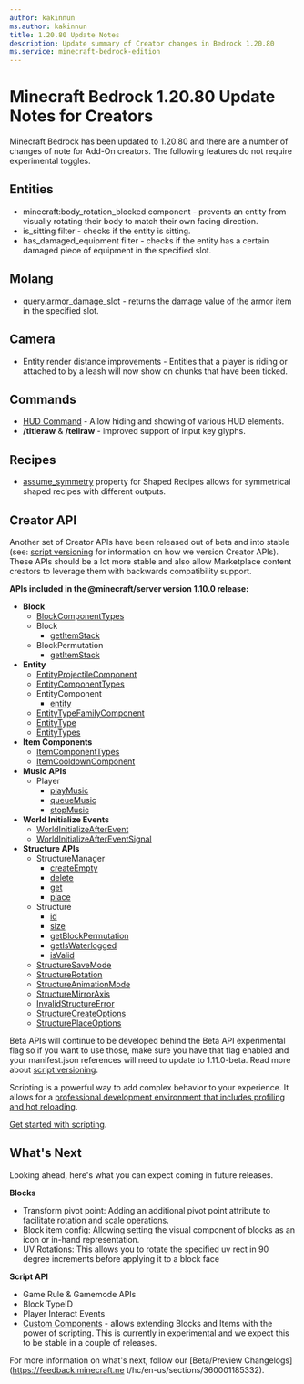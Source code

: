 ```yaml
---
author: kakinnun
ms.author: kakinnun
title: 1.20.80 Update Notes
description: Update summary of Creator changes in Bedrock 1.20.80
ms.service: minecraft-bedrock-edition
---
```

# Minecraft Bedrock 1.20.80 Update Notes for Creators

Minecraft Bedrock has been updated to 1.20.80 and there are a number of changes of note for Add-On creators. The following features do not require experimental toggles.

## Entities 
- minecraft:body_rotation_blocked component - prevents an entity from visually rotating their body to match their own facing direction.
- is_sitting filter - checks if the entity is sitting.
- has_damaged_equipment filter - checks if the entity has a certain damaged piece of equipment in the specified slot.

## Molang 
- [query.armor_damage_slot](../Reference/Content/MolangReference/Examples/MolangConcepts/QueryFunctions.md) - returns the damage value of the armor item in the specified slot.

## Camera
- Entity render distance improvements - Entities that a player is riding or attached to by a leash will now show on chunks that have been ticked.

## Commands
- [HUD Command](../Commands/commands/hud.md) - Allow hiding and showing of various HUD elements.
- **/titleraw** & **/tellraw** - improved support of input key glyphs.

## Recipes 
- [assume_symmetry](../Reference/Content/RecipeReference/Examples/RecipeDefinitions/minecraftRecipe_Shaped.md) property for Shaped Recipes allows for symmetrical shaped recipes with different outputs.

## Creator API

Another set of Creator APIs have been released out of beta and into stable (see: [script versioning](ScriptVersioning.md) for information on how we version Creator APIs). These APIs should be a lot more stable and also allow Marketplace content creators to leverage them with backwards compatibility support.

**APIs included in the @minecraft/server version 1.10.0 release:**

- **Block**
  - [BlockComponentTypes](../ScriptAPI/minecraft/server/BlockComponentTypes.md)
  - Block
    - [getItemStack](../ScriptAPI/minecraft/server/Block.md#getitemstack)
  - BlockPermutation
    - [getItemStack](../ScriptAPI/minecraft/server/BlockPermutation.md#getitemstack)
- **Entity**
  - [EntityProjectileComponent](../ScriptAPI/minecraft/server/EntityProjectileComponent.md)
  - [EntityComponentTypes](../ScriptAPI/minecraft/server/EntityComponentTypes.md)
  - EntityComponent 
    - [entity](../ScriptAPI/minecraft/server/EntityComponent.md#entity)
  - [EntityTypeFamilyComponent](../ScriptAPI/minecraft/server/EntityTypeFamilyComponent.md)
  - [EntityType](../ScriptAPI/minecraft/server/EntityType.md)
  - [EntityTypes](../ScriptAPI/minecraft/server/EntityTypes.md)
- **Item Components**
  - [ItemComponentTypes](../ScriptAPI/minecraft/server/ItemComponentTypes.md)
  - [ItemCooldownComponent](../ScriptAPI/minecraft/server/ItemCooldownComponent.md)
- **Music APIs**
  - Player
    - [playMusic](../ScriptAPI/minecraft/server/Player.md#playmusic)
    - [queueMusic](../ScriptAPI/minecraft/server/Player.md#queuemusic)
    - [stopMusic](../ScriptAPI/minecraft/server/Player.md#stopmusic)
- **World Initialize Events**
  - [WorldInitializeAfterEvent](../ScriptAPI/minecraft/server/WorldInitializeAfterEvent.md)
  - [WorldInitializeAfterEventSignal](../ScriptAPI/minecraft/server/WorldInitializeAfterEventSignal.md)
- **Structure APIs**
  - StructureManager
    - [createEmpty](../ScriptAPI/minecraft/server/StructureManager.md#createempty)
    - [delete](../ScriptAPI/minecraft/server/StructureManager.md#delete)
    - [get](../ScriptAPI/minecraft/server/StructureManager.md#get)
    - [place](../ScriptAPI/minecraft/server/StructureManager.md#place)
  - Structure
    - [id](../ScriptAPI/minecraft/server/Structure.md#id)
    - [size](../ScriptAPI/minecraft/server/Structure.md#size)
    - [getBlockPermutation](../ScriptAPI/minecraft/server/Structure.md#getblockpermutation)
    - [getIsWaterlogged](../ScriptAPI/minecraft/server/Structure.md#getiswaterlogged)
    - [isValid](../ScriptAPI/minecraft/server/Structure.md#isvalid)
  - [StructureSaveMode](../ScriptAPI/minecraft/server/StructureSaveMode.md)
  - [StructureRotation](../ScriptAPI/minecraft/server/StructureRotation.md)
  - [StructureAnimationMode](../ScriptAPI/minecraft/server/StructureAnimationMode.md)
  - [StructureMirrorAxis](../ScriptAPI/minecraft/server/StructureMirrorAxis.md)
  - [InvalidStructureError](../ScriptAPI/minecraft/server/InvalidStructureError.md)
  - [StructureCreateOptions](../ScriptAPI/minecraft/server/StructureCreateOptions.md)
  - [StructurePlaceOptions](../ScriptAPI/minecraft/server/StructurePlaceOptions.md)
    
    
Beta APIs will continue to be developed behind the Beta API experimental flag so if you want to use those, make sure you have that flag enabled and your manifest.json references will need to update to 1.11.0-beta. Read more about [script versioning](ScriptVersioning.md).

Scripting is a powerful way to add complex behavior to your experience. It allows for a [professional development environment that includes profiling and hot reloading](./ScriptDeveloperTools.md).

[Get started with scripting](https://aka.ms/startwithmcscript).

## What's Next

Looking ahead, here's what you can expect coming in future releases.

**Blocks**
- Transform pivot point: Adding an additional pivot point attribute to facilitate rotation and scale operations.
- Block item config: Allowing setting the visual component of blocks as an icon or in-hand representation.
- UV Rotations: This allows you to rotate the specified uv rect in 90 degree increments before applying it to a block face 
 
**Script API**
- Game Rule & Gamemode APIs
- Block TypeID
- Player Interact Events
- [Custom Components](../Documents/CustomComponents.md) - allows extending Blocks and Items with the power of scripting. This is currently in experimental and we expect this to be stable in a couple of releases. 

For more information on what's next, follow our [Beta/Preview Changelogs](https://feedback.minecraft.ne
t/hc/en-us/sections/360001185332).